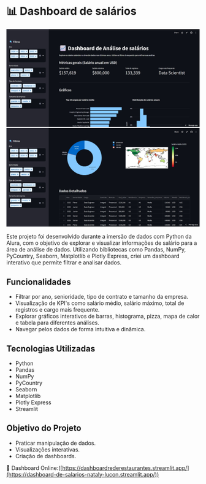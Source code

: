 # 📊 Dashboard de salários


![Dashboard 1](Dashboard_KPIs.jpg)
![Dashboard 2](Dashboard_tabela.jpg)

Este projeto foi desenvolvido durante a imersão de dados com Python da Alura, com o objetivo de explorar e visualizar informações de salário para a área de análise de dados. Utilizando bibliotecas como Pandas, NumPy, PyCountry, Seaborn, Matplotlib e Plotly Express, criei um dashboard interativo que permite filtrar e analisar dados.

## Funcionalidades
- Filtrar por ano, senioridade, tipo de contrato e tamanho da empresa.
- Visualização de KPI's como salário médio, salário máximo, total de registros e cargo mais frequente.
- Explorar gráficos interativos de barras, histograma, pizza, mapa de calor e tabela para diferentes análises.
- Navegar pelos dados de forma intuitiva e dinâmica.

## Tecnologias Utilizadas
- Python
- Pandas
- NumPy
- PyCountry
- Seaborn
- Matplotlib
- Plotly Express
- Streamlit

## Objetivo do Projeto
- Praticar manipulação de dados.
- Visualizações interativas.
- Criação de dashboards.

🔗 Dashboard Online:([https://dashboardrederestaurantes.streamlit.app/](https://dashboard-de-salarios-nataly-lucon.streamlit.app/))
